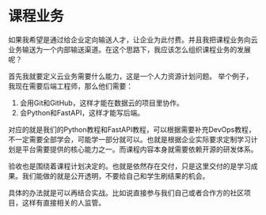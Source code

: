 # 课程业务

如果我希望是通过给企业定向输送人才，让企业为此付费。并且我把课程业务向云业务输送为一个内部输送渠道。在这个思路下，我应该怎么组织课程业务的发展呢？

首先我就要定义云业务需要什么能力，这是一个人力资源计划问题。
举个例子，我现在需要后端工程师，那么他们需要：

1. 会用Git和GitHub，这样才能在数据云的项目里协作。
2. 会Python和FastAPI，这样才能写后端。

对应的就是我们的Python教程和FastAPI教程，可以根据需要补充DevOps教程，不一定需要全部学会，可能学一部分就可以。也就是根据企业实际要求定制学习计划是平台需要提供的核心能力之一。而课程内容本身就需要依赖开源的研发体系。

验收也是围绕着课程计划决定的。也就是依然存在交付，只是这里交付的是学习成果。我们能做的就是公开透明，不要给自己和学生刷结果的机会。

具体的办法就是可以再结合实战。比如说直接参与我们自己或者合作方的社区项目，这样有直接相关的人监管。
